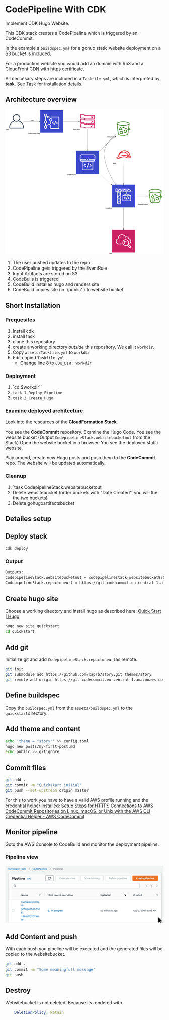 # CodePipeline With CDK

Implement CDK Hugo Website.

This CDK stack creates a CodePipeline which is triggered by an CodeCommit.

In the example a `buildspec.yml` for a gohuo static website deployment on a S3 bucket is included.

For a production website you would add an domain with R53 and a CloudFront CDN with https certificate.

All neccesary steps are included in a `Taskfile.yml`, which is interpreted by **task**. See [Task](https://taskfile.dev/#/) for installation details.

## Architecture overview

![Overview](img/codepipeline-hugo.png)

1. The user pushed updates to the repo
2. CodePipeline gets triggered by the EventRule
3. Input Artifacts are stored on S3
4. CodeBuils is triggered
5. CodeBuild installes hugo and renders site 
6. CodeBuild copies site (in '/public' ) to website bucket

## Short Installation

### Prequesites

1. install cdk
2. install task
3. clone this repository
4. create a working directory *outside* this repository. We call it `workdir`.
5. Copy `assets/Taskfile.yml` to `workdir`
6. Edit copied `Taskfile.yml`
    - Change line 8 to `CDK_DIR: workdir` 

### Deployment

1. `cd $workdir``
2. `task 1_Deploy_Pipeline`
3. `task 2_Create_Hugo`

### Examine deployed architecture

Look into the resources of the **CloudFormation Stack**.

You see the **CodeCommit** repository. Examine the Hugo Code.
You see the website bucket (Output `CodepipelineStack.websitebucketout` from the Stack)
Open the website bucket in a browser. You see the deployed static website.

Play around, create new Hugo posts and push them to the **CodeCommit** repo.
The website will be updated automatically.

### Cleanup

1. `task CodepipelineStack.websitebucketout
2. Delete websitebucket (order buckets with "Date Created", you will the the two buckets)
3. Delete gohugoartifactsbucket

## Detailes setup

## Deploy stack

```bash
cdk deploy
``` 

### Output

```bash
Outputs:
CodepipelineStack.websitebucketout = codepipelinestack-websitebucket976268b6-90738bunw6s6
CodepipelineStack.repocloneurl = https://git-codecommit.eu-central-1.amazonaws.com/v1/repos/myhugorepositoryname
```

## Create hugo site

Choose a working directory and install hugo as described here: [Quick Start \| Hugo](https://gohugo.io/getting-started/quick-start/)


```bash
hugo new site quickstart
cd quickstart
```

## Add git

Initialize git and add `CodepipelineStack.repocloneurl`as remote.

```bash
git init
git submodule add https://github.com/xaprb/story.git themes/story
git remote add origin https://git-codecommit.eu-central-1.amazonaws.com/v1/repos/myhugorepositoryname
```

## Define buildspec

Copy the `buildspec.yml` from the `assets/buildspec.yml` to the `quickstart`directory..


## Add theme and content

```bash
echo 'theme = "story"' >> config.toml
hugo new posts/my-first-post.md
echo public >>.gitignore
```

## Commit files


```bash
git add .
git commit -m "Quickstart initial"
git push --set-upstream origin master
```

For this to work you have to have a valid AWS profile running and the credential helper installed:
[Setup Steps for HTTPS Connections to AWS CodeCommit Repositories on Linux, macOS, or Unix with the AWS CLI Credential Helper - AWS CodeCommit](https://docs.aws.amazon.com/codecommit/latest/userguide/setting-up-https-unixes.html)

## Monitor pipeline

Goto the AWS Console to CodeBuild and monitor the deployment pipeline.

### Pipeline view

![Pipeline](img/968f2aca.png)

## Add Content and push

With each push you pipeline will be executed and the generated files will be copied to the websitebucket.

```bash
git add .
git commit -m "Some meaningfull message"
git push
```

## Destroy

Websitebucket is not deleted!
Because its rendered with

```yaml
    DeletionPolicy: Retain
```
